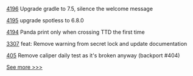 
[4196](https://github.com/hyperledger/besu/pull/4196) Upgrade gradle to 7.5, silence the welcome message

[4195](https://github.com/hyperledger/besu/pull/4195) upgrade spotless to 6.8.0

[4194](https://github.com/hyperledger/besu/pull/4194) Panda print only when crossing TTD the first time

[3307](https://github.com/hyperledger/aries-framework-go/pull/3307) feat: Remove warning from secret lock and update documentation

[405](https://github.com/hyperledger/fabric-test/pull/405) Remove caliper daily test as it's broken anyway (backport #404)


[See more >>>](https://start-here.hyperledger.org/pull-requests)
